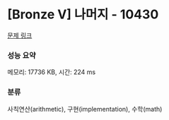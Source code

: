 # [Bronze V] 나머지 - 10430 

[문제 링크](https://www.acmicpc.net/problem/10430) 

### 성능 요약

메모리: 17736 KB, 시간: 224 ms

### 분류

사칙연산(arithmetic), 구현(implementation), 수학(math)


